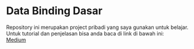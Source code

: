 # Data Binding Dasar
Repository ini merupakan project pribadi yang saya gunakan untuk belajar. <br>
Untuk tutorial dan penjelasan bisa anda baca di link di bawah ini:<br>
[Medium](https://firdyfirdy.medium.com/android-dasar-data-binding-dengan-kotlin-ca3890432f56)
